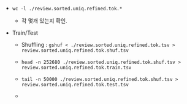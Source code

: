 

- `wc -l ./review.sorted.uniq.refined.tok.*`

  - 각 몇개 있는지 확인. 

- Train/Test

  - Shuffling : `gshuf < ./review.sorted.uniq.refined.tok.tsv > review.sorted.uniq.refined.tok.shuf.tsv`

  - `head -n 252680 ./review.sorted.uniq.refined.tok.shuf.tsv > review.sorted.uniq.refined.tok.train.tsv`

  - `tail -n 50000 ./review.sorted.uniq.refined.tok.shuf.tsv > review.sorted.uniq.refined.tok.test.tsv`
  - 

  